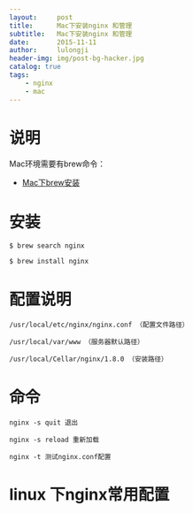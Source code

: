 ```yaml
---
layout:     post
title:      Mac下安装nginx 和管理
subtitle:   Mac下安装nginx 和管理
date:       2015-11-11
author:     lulongji
header-img: img/post-bg-hacker.jpg
catalog: true
tags:
    - nginx
    - mac
---
```


# 说明
Mac环境需要有brew命令：
- [Mac下brew安装](http://blog.lulongji.cn/2015/11/11/Mac%E4%B8%8Bbrew-%E5%AE%89%E8%A3%85/)

# 安装
    $ brew search nginx

    $ brew install nginx


# 配置说明
    /usr/local/etc/nginx/nginx.conf （配置文件路径）

    /usr/local/var/www （服务器默认路径）

    /usr/local/Cellar/nginx/1.8.0 （安装路径）

# 命令
    nginx -s quit 退出

    nginx -s reload 重新加载

    nginx -t 测试nginx.conf配置


# linux 下nginx常用配置


